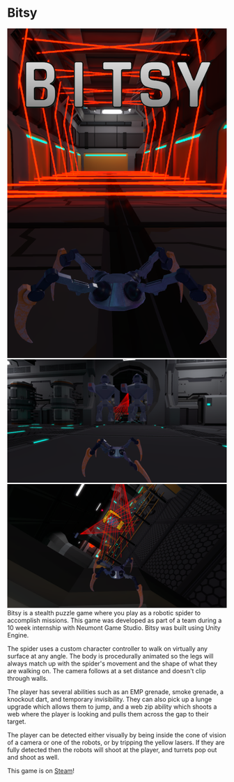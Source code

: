 # Bitsy
![Vertical image with title](./Images/LibraryCapsule.png "Download on Steam")
![Patrol Enemies](./Images/PatrolEnemies.png "Download on Steam")
![Angled shot with cameras](./Images/Cameras.png "Download on Steam")
Bitsy is a stealth puzzle game where you play as a robotic spider to accomplish missions. This game was developed as part of a team during a 10 week internship with Neumont Game Studio. Bitsy was built using Unity Engine.

The spider uses a custom character controller to walk on virtually any surface at any angle. The body is procedurally animated so the legs will always match up with the spider's movement and the shape of what they are walking on. The camera follows at a set distance and doesn't clip through walls.

The player has several abilities such as an EMP grenade, smoke grenade, a knockout dart, and temporary invisibility. They can also pick up a lunge upgrade which allows them to jump, and a web zip ability which shoots a web where the player is looking and pulls them across the gap to their target.

The player can be detected either visually by being inside the cone of vision of a camera or one of the robots, or by tripping the yellow lasers. If they are fully detected then the robots will shoot at the player, and turrets pop out and shoot as well.

This game is on [Steam](https://store.steampowered.com/app/2325070/Bitsy/)!